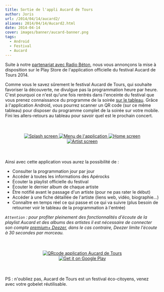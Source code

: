 ```yaml
---
title: Sortie de l'appli Aucard de Tours
author: Joris
url: /2014/04/14/aucard2/
aliases: 2014/04/14/Aucard2.html
date: 2014-04-14
cover: images/banner/aucard-banner.png
tags:
  - Android
  - Festival
  - Aucard
---
```

Suite à notre <a href="http://code-troopers.com/2014/03/17/Aucard.html">partenariat avec Radio Béton</a>, nous vous annonçons la mise à disposition sur le Play Store de l'application officielle du festival Aucard de Tours 2014.

Comme vous le savez sûrement le festival Aucard de Tours, qui souhaite favoriser la découverte, ne divulgue pas la programmation heure par heure. C'est pourquoi ce n'est qu'une fois rentrés dans l'enceinte du festival que vous prenez connaissance du programme de la soirée <a href="/images/posts/2014-04-14-Aucard2/aucard_tableau.jpg" title="Tableau de la programmation" data-lightbox="image-1" class="inlineBoxes"> sur le tableau</a>. Grâce à l'application Android, vous pourrez scanner un QR code (sur ce même tableau) pour disposer du programme complet de la soirée sur votre mobile. Fini les allers-retours au tableau pour savoir quel est le prochain concert.

<div style="text-align:center;margin:50px">
    <a href="/images/posts/2014-04-14-Aucard2/screen1.png" data-lightbox="group-2" title="Splash screen de l'application" class="inlineBoxes">
        <img class="medium" src="/images/posts/2014-04-14-Aucard2/screen1.png" alt="Splash screen"/>
    </a>
    <a href="/images/posts/2014-04-14-Aucard2/screen2.png" data-lightbox="group-2" title="Menu de l'application" class="inlineBoxes">
        <img class="medium" src="/images/posts/2014-04-14-Aucard2/screen2.png" alt="Menu de l'application"/>
    </a>
    <a href="/images/posts/2014-04-14-Aucard2/screen3.png" data-lightbox="group-2" title="Home screen de l'application" class="inlineBoxes">
        <img class="medium" src="/images/posts/2014-04-14-Aucard2/screen3.png" alt="Home screen"/>
    </a>
    <a href="/images/posts/2014-04-14-Aucard2/screen4.png" data-lightbox="group-2" title="Une fiche artiste de l'application" class="inlineBoxes">
        <img class="medium" src="/images/posts/2014-04-14-Aucard2/screen4.png" alt="Artist screen"/>
    </a>
</div>

Ainsi avec cette application vous aurez la possibilité de :

* Consulter la programmation jour par jour
* Accéder à toutes les informations des Apérocks
* Écouter la playlist officielle du festival
* Écouter le dernier album de chaque artiste
* Être notifié avant le passage d'un artiste (pour ne pas rater le début)
* Accéder à une fiche détaillée de l'artiste (liens web, vidéo, biographie…)
* Connaître en temps réel ce qui passe et ce qui va suivre (plus besoin de retourner voir le tableau de la programmation à l'entrée)

*`Attention` : pour profiter pleinement des fonctionnalités d'écoute de la playlist Aucard et des albums des artistes
il est nécessaire de connecter son compte <a href="http://www.deezer.com/offers/premiumplus">premium+ Deezer</a>, dans le cas contraire, Deezer limite l'écoute à 30 secondes par morceau.*

<div style="text-align:center;margin:50px">
    <a href="https://play.google.com/store/apps/details?id=com.codetroopers.aucard">
      <img class="medium" alt="QRcode application Aucard de Tours" src="/images/posts/2014-04-14-Aucard2/qrcode_playstore_aucard.png" />
    </a>
    <a href="https://play.google.com/store/apps/details?id=com.codetroopers.aucard">
      <img alt="Get it on Google Play" src="https://developer.android.com/images/posts/brand/fr_generic_rgb_wo_60.png" />
    </a>
</div>

 PS : n'oubliez pas, Aucard de Tours est un festival éco-citoyens, venez avec votre gobelet réutilisable.